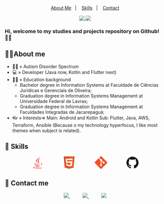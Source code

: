 <p align="center">
  <a href="#aboutme">About Me</a>&nbsp;&nbsp;&nbsp;|&nbsp;&nbsp;&nbsp;
  <a href="#skills">Skills</a>&nbsp;&nbsp;&nbsp;|&nbsp;&nbsp;&nbsp;
  <a href="#contactme">Contact</a>
</p>


<p align="center">
  <a href="https://github.com/anuraghazra/github-readme-stats">
    <img
      align="center"
      src="https://github-readme-stats.vercel.app/api/top-langs/?username=Kallrish&theme=chartreuse-dark&layout=compact"
    />
  </a>
  <a href="https://github.com/anuraghazra/github-readme-stats">
    <img
      align="center"
      src="https://github-readme-stats.vercel.app/api?username=Kallrish&count_private=true&show_icons=true&theme=chartreuse-dark&custom_title=Github%20Status&hide=issues"
    />
  </a>
</p>



### Hi, welcome to my studies and projects repository on Github! 🙋‍♂️

<p id ="aboutme" align="left"></p>

## 🐱‍💻About me 

- 👨‍🦽  » Autism Disorder Spectrum
- 💻  » Developer (Java now, Kotlin and Flutter next)
- 👨‍🎓  » Education background
  - Bachelor degree in Information Systems at Faculdade de Ciências Jurídicas e Gerenciais de Oliveira;
  - Graduation degree in Information Systems Management at Universidade Federal de Lavras;
  - Graduation degree in Information Systems Management at Faculdades Integradas de Jacarepaguá;
- 👓  » Interests=> Main: Android and Kotlin Sub: Flutter, Java, AWS, Terraform, Ansible (Because o my technology hyperfocus, I like most themes when subject is related).

<p id ="skills" align="left"></p>

## 💪 Skills

<p align="center">
    <img height="40" src="https://raw.githubusercontent.com/devicons/devicon/master/icons/java/java-plain.svg">
    &nbsp;&nbsp;&nbsp;&nbsp;&nbsp;&nbsp;&nbsp;&nbsp;&nbsp;&nbsp;&nbsp;&nbsp;&nbsp;
    <img height="40" src="https://raw.githubusercontent.com/devicons/devicon/master/icons/html5/html5-original.svg">
     &nbsp;&nbsp;&nbsp;&nbsp;&nbsp;&nbsp;&nbsp;&nbsp;&nbsp;&nbsp;&nbsp;&nbsp;&nbsp;
    <img height="40" src="https://raw.githubusercontent.com/devicons/devicon/master/icons/git/git-original.svg">
    &nbsp;&nbsp;&nbsp;&nbsp;&nbsp;&nbsp;&nbsp;&nbsp;&nbsp;&nbsp;&nbsp;&nbsp;&nbsp;
    <img height="40" src="https://raw.githubusercontent.com/devicons/devicon/master/icons/github/github-original.svg">


<p id ="contactme" align="left"></p>

## 📩 Contact me

<p align="center">
    <a href="https://github.com/Kallrish">
        <img  src="https://img.shields.io/badge/github-%23100000.svg?&style=for-the-badge&logo=github&logoColor=white&link=mailto:https://github.com/Kallrish">
    </a>
    &nbsp;&nbsp;&nbsp;&nbsp;&nbsp;&nbsp;&nbsp;&nbsp;&nbsp;
    <a href="mailto:ojonatasribeiro@gmail.com">
        <img src="https://img.shields.io/badge/gmail-D14836?&style=for-the-badge&logo=gmail&logoColor=white&link=mailto:ojonatasribeiro@gmail.com">
    </a>
    &nbsp;&nbsp;&nbsp;&nbsp;&nbsp;&nbsp;&nbsp;&nbsp;&nbsp;
    <a href="https://www.linkedin.com/in/ojonatasribeiro/">
        <img src="https://img.shields.io/badge/linkedin-%230077B5.svg?&style=for-the-badge&logo=linkedin&logoColor=white&link=mailto:https://www.linkedin.com/in/ojonatasribeiro/">
    </a>
</p>

